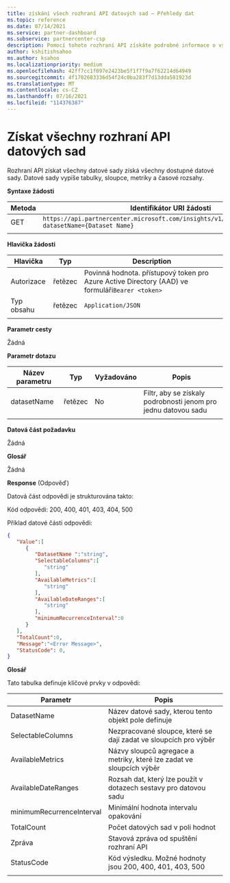 ```yaml
---
title: získání všech rozhraní API datových sad – Přehledy dat
ms.topic: reference
ms.date: 07/14/2021
ms.service: partner-dashboard
ms.subservice: partnercenter-csp
description: Pomocí tohoto rozhraní API získáte podrobné informace o všech dostupných datových sadách ve službě partner Center Insights.
author: kshitishsahoo
ms.author: ksahoo
ms.localizationpriority: medium
ms.openlocfilehash: 42ff7cc1f097e2423be5f1f7f9a7f62214d64949
ms.sourcegitcommit: 4f1702683336d54f24c0ba283f7d13dda581923d
ms.translationtype: MT
ms.contentlocale: cs-CZ
ms.lasthandoff: 07/16/2021
ms.locfileid: "114376387"
---
```

# <a name="get-all-datasets-api"></a>Získat všechny rozhraní API datových sad

Rozhraní API získat všechny datové sady získá všechny dostupné datové sady. Datové sady vypíše tabulky, sloupce, metriky a časové rozsahy.

**Syntaxe žádosti**

|    Metoda    |    Identifikátor URI žádosti    |
|    ----    |    ----    |
|    GET    |    `https://api.partnercenter.microsoft.com/insights/v1/mpn/ScheduledDataset?datasetName={Dataset Name}`     |
|        |        |

**Hlavička žádosti**

|    Hlavička    |    Typ    |    Description    |
|    ----    |    ----    |    ----    |
|    Autorizace    |    řetězec    |    Povinná hodnota. přístupový token pro Azure Active Directory (AAD) ve formuláři`Bearer <token>`    |
|    Typ obsahu    |    řetězec    |    `Application/JSON`    |
|        |        |        |

**Parametr cesty**

Žádná

**Parametr dotazu**

|    Název parametru    |    Typ    |    Vyžadováno    |    Popis    |
|    ----    |    ----    |    ----    |    ----    |
|    datasetName    |    řetězec    |    No    |    Filtr, aby se získaly podrobnosti jenom pro jednu datovou sadu    |
|        |        |        |        |

**Datová část požadavku**

Žádná

**Glosář**

Žádná

**Response** (Odpověď)

Datová část odpovědi je strukturována takto:

Kód odpovědi: 200, 400, 401, 403, 404, 500

Příklad datové části odpovědi:

```json
{ 
   "Value":[ 
      { 
         "DatasetName ":"string", 
         "SelectableColumns":[ 
            "string" 
         ], 
         "AvailableMetrics":[ 
            "string" 
         ], 
         "AvailableDateRanges":[ 
            "string" 
         ], 
         "minimumRecurrenceInterval":0 
      } 
   ], 
   "TotalCount":0, 
   "Message":"<Error Message>", 
   "StatusCode": 0, 
} 
```

**Glosář**

Tato tabulka definuje klíčové prvky v odpovědi:

|    Parametr    |    Popis    |
|    ----    |    ----    |
|    DatasetName     |    Název datové sady, kterou tento objekt pole definuje     |
|    SelectableColumns     |    Nezpracované sloupce, které se dají zadat ve sloupcích pro výběr     |
|    AvailableMetrics     |    Názvy sloupců agregace a metriky, které lze zadat ve sloupcích výběr     |
|    AvailableDateRanges     |    Rozsah dat, který lze použít v dotazech sestavy pro datovou sadu     |
|    minimumRecurrenceInterval     |    Minimální hodnota intervalu opakování     |
|    TotalCount     |    Počet datových sad v poli hodnot     |
|    Zpráva     |    Stavová zpráva od spuštění rozhraní API     |
|    StatusCode     |    Kód výsledku. Možné hodnoty jsou 200, 400, 401, 403, 500     |
|        |        |
